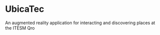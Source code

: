 # UbicaTec
An augmented reality application for interacting and discovering places at the ITESM Qro
